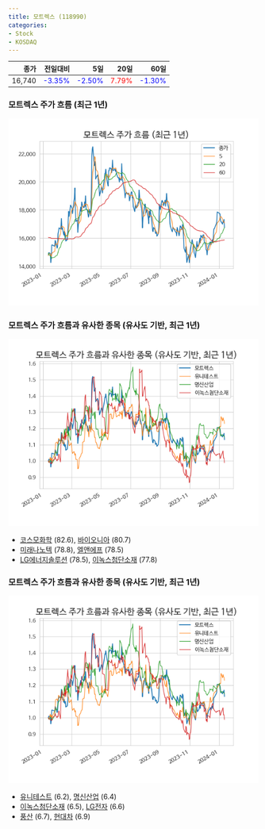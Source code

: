 ```yaml
---
title: 모트렉스 (118990)
categories:
- Stock
- KOSDAQ
---
```


|종가|전일대비|5일|20일|60일|
|---:|-------:|--:|---:|---:|
|16,740|<span style="color: blue">-3.35%</span>|<span style="color: blue">-2.50%</span>|<span style="color: red">7.79%</span>|<span style="color: blue">-1.30%</span>|

<!-- more -->
### 모트렉스 주가 흐름 (최근 1년)
![118990](/assets/images/stock/118990.png)


### 모트렉스 주가 흐름과 유사한 종목 (유사도 기반, 최근 1년)
![118990](/assets/images/stock/118990_sim.png)

- [코스모화학](/005420/) (82.6), [바이오니아](/064550/) (80.7)
- [미래나노텍](/095500/) (78.8), [엘앤에프](/066970/) (78.5)
- [LG에너지솔루션](/373220/) (78.5), [이녹스첨단소재](/272290/) (77.8)


### 모트렉스 주가 흐름과 유사한 종목 (유사도 기반, 최근 1년)
![118990](/assets/images/stock/118990_sim.png)

- [유니테스트](/086390/) (6.2), [명신산업](/009900/) (6.4)
- [이녹스첨단소재](/272290/) (6.5), [LG전자](/066570/) (6.6)
- [풍산](/103140/) (6.7), [현대차](/005380/) (6.9)